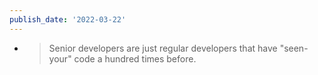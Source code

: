 ```yaml
---
publish_date: '2022-03-22'
---
```

- > Senior developers are just regular developers that have "seen-your" code a hundred times before.
